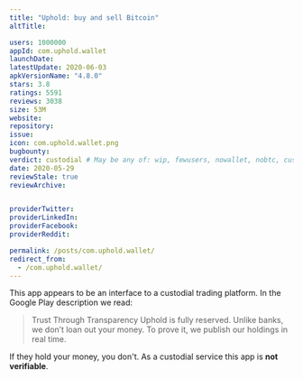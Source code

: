 ```yaml
---
title: "Uphold: buy and sell Bitcoin"
altTitle: 

users: 1000000
appId: com.uphold.wallet
launchDate: 
latestUpdate: 2020-06-03
apkVersionName: "4.8.0"
stars: 3.8
ratings: 5591
reviews: 3038
size: 53M
website: 
repository: 
issue: 
icon: com.uphold.wallet.png
bugbounty: 
verdict: custodial # May be any of: wip, fewusers, nowallet, nobtc, custodial, nosource, nonverifiable, verifiable, bounty, defunct
date: 2020-05-29
reviewStale: true
reviewArchive:


providerTwitter: 
providerLinkedIn: 
providerFacebook: 
providerReddit: 

permalink: /posts/com.uphold.wallet/
redirect_from:
  - /com.uphold.wallet/
---
```



This app appears to be an interface to a custodial trading platform. In the
Google Play description we read:

> Trust Through Transparency
> Uphold is fully reserved. Unlike banks, we don’t loan out your money. To prove
  it, we publish our holdings in real time.

If they hold your money, you don't. As a custodial service this app is **not
verifiable**.
